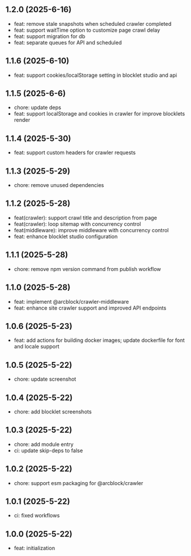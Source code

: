 ## 1.2.0 (2025-6-16)

- feat: remove stale snapshots when scheduled crawler completed
- feat: support waitTime option to customize page crawl delay
- feat: support migration for db
- feat: separate queues for API and scheduled

## 1.1.6 (2025-6-10)

- feat: support cookies/localStorage setting in blocklet studio and api

## 1.1.5 (2025-6-6)

- chore: update deps
- feat: support localStorage and cookies in crawler for improve blocklets render

## 1.1.4 (2025-5-30)

- feat: support custom headers for crawler requests

## 1.1.3 (2025-5-29)

- chore: remove unused dependencies

## 1.1.2 (2025-5-28)

- feat(crawler): support crawl title and description from page
- feat(crawler): loop sitemap with concurrency control
- feat(middleware): improve middleware with concurrency control
- feat: enhance blocklet studio configuration

## 1.1.1 (2025-5-28)

- chore: remove npm version command from publish workflow

## 1.1.0 (2025-5-28)

- feat: implement @arcblock/crawler-middleware
- feat: enhance site crawler support and improved API endpoints

## 1.0.6 (2025-5-23)

- feat: add actions for building docker images; update dockerfile for font and locale support

## 1.0.5 (2025-5-22)

- chore: update screenshot

## 1.0.4 (2025-5-22)

- chore: add blocklet screenshots

## 1.0.3 (2025-5-22)

- chore: add module entry
- ci: update skip-deps to false

## 1.0.2 (2025-5-22)

- chore: support esm packaging for @arcblock/crawler

## 1.0.1 (2025-5-22)

- ci: fixed workflows

## 1.0.0 (2025-5-22)

- feat: initialization

